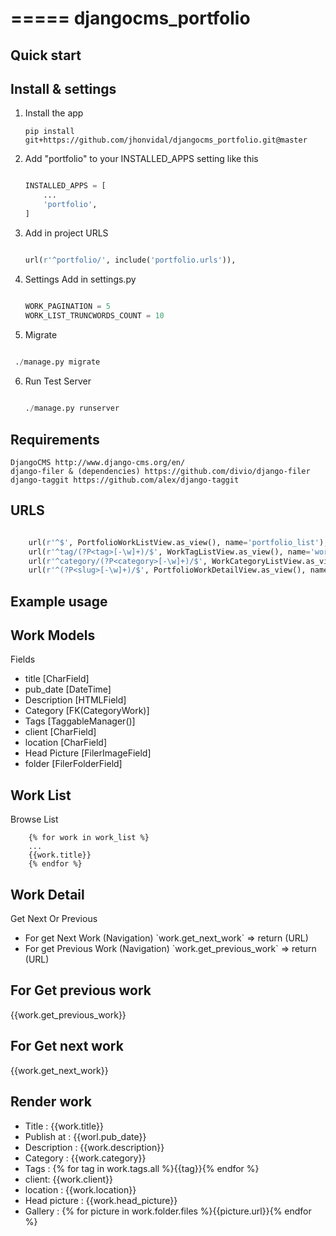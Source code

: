 =====
djangocms_portfolio
=====


Quick start
-----------

Install & settings
-------------------

1. Install the app
    ```
    pip install git+https://github.com/jhonvidal/djangocms_portfolio.git@master
    ```


2. Add "portfolio" to your INSTALLED_APPS setting like this
   
    ```python
    
    INSTALLED_APPS = [
        ...
        'portfolio',
    ]
    ```
3. Add in project URLS

    ```python
    
    url(r'^portfolio/', include('portfolio.urls')),
    
    ```
4. Settings Add in settings.py
    ```python
    
    WORK_PAGINATION = 5
    WORK_LIST_TRUNCWORDS_COUNT = 10
    
    ```

5. Migrate

  ```python
    
   ./manage.py migrate
   ```

6. Run Test Server

    ```python
    
    ./manage.py runserver
    
    ```
   
Requirements
------------

```
DjangoCMS http://www.django-cms.org/en/
django-filer & (dependencies) https://github.com/divio/django-filer
django-taggit https://github.com/alex/django-taggit
```
   

URLS
------------

```python

    url(r'^$', PortfolioWorkListView.as_view(), name='portfolio_list'),
    url(r'^tag/(?P<tag>[-\w]+)/$', WorkTagListView.as_view(), name='work_tag'),
    url(r'^category/(?P<category>[-\w]+)/$', WorkCategoryListView.as_view(), name='work_category'),
    url(r'^(?P<slug>[-\w]+)/$', PortfolioWorkDetailView.as_view(), name='work_detail'),

```


Example usage
--------------

Work Models
-----------

Fields

<ul>
    <li>title [CharField]</li>
    <li>pub_date [DateTime]</li>
    <li>Description [HTMLField]</li>
    <li>Category [FK(CategoryWork)]</li>
    <li>Tags [TaggableManager()]</li>
    <li>client [CharField]</li>
    <li>location [CharField]</li>
    <li>Head Picture [FilerImageField]</li>
    <li>folder [FilerFolderField]</li>
</ul>


Work List
----------

Browse List

```Jinja
    {% for work in work_list %}
    ...
    {{work.title}}
    {% endfor %}

```

Work Detail
------------

Get Next Or Previous
<ul>
    <li>For get Next Work (Navigation) `work.get_next_work` => return (URL)</li>
    <li>For get Previous Work (Navigation) `work.get_previous_work` => return (URL)</li>
</ul>

For Get previous work
----------------------

{{work.get_previous_work}}


For Get next work
-----------------

{{work.get_next_work}}


Render work
-----------

<ul>
    <li>Title : {{work.title}}</li>
    <li>Publish at : {{worl.pub_date}}</li>
    <li>Description : {{work.description}}</li>
    <li>Category : {{work.category}}</li>
    <li>Tags : {% for tag in work.tags.all %}{{tag}}{% endfor %}</li>
    <li>client:  {{work.client}}</li>
    <li>location : {{work.location}}</li>
    <li>Head picture : {{work.head_picture}}</li>
    <li>Gallery : {% for picture in work.folder.files %}{{picture.url}}{% endfor %}</li>
</ul>


